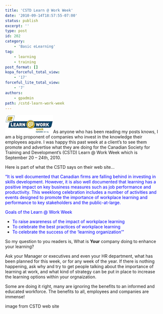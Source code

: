 ```yaml
---
title: 'CSTD Learn @ Work Week'
date: '2010-09-14T18:57:55-07:00'
status: publish
excerpt: ''
type: post
id: 202
category:
    - 'Basic eLearning'
tag:
    - learning
    - training
post_format: []
kopa_forceful_total_view:
    - '17'
forceful_lite_total_view:
    - '7'
authors:
    - gpadmin
path: /cstd-learn-work-week
---
```

[![](/content/uploads/2010/09/lww_logo_engclr_20101.jpg "lww_logo_engclr_2010")](/content/uploads/2010/09/lww_logo_engclr_20101.jpg)As anyone who has been reading my posts knows, I am a big proponent of companies who invest in the knowledge their employees aquire. I was happy this past week at a client’s to see them promote and advertise what they are doing for the Canadian Society for Training and Development’s (CSTD) Learn @ Work Week which is September 20 – 24th, 2010.

Here is part of what the CSTD says on their web site…

<span style="color: #0000ff;">“It is well documented that Canadian firms are falling behind in investing in skills development. However, it is also well documented that learning has a positive impact on key business measures such as job performance and productivity. This weeklong celebration includes a number of activities and events designed to promote the importance of workplace learning and performance to key stakeholders and the public-at-large.</span>

<span style="color: #0000ff;"> Goals of the Learn @ Work Week</span>

- <span style="color: #0000ff;">To raise awareness of the impact of workplace learning</span>
- <span style="color: #0000ff;">To celebrate the best practices of workplace learning</span>
- <span style="color: #0000ff;">To celebrate the success of the ‘learning organization’”</span>

So my question to you readers is, What is **Your** company doing to enhance your learning?

Ask your Manager or executives and even your HR department, what has been planned for this week, or for any week of the year. If there is nothing happening, ask why and try to get people talking about the importance of learning at work, and what kind of strategy can be put in place to increase the learning options within your orgnaization.

Some are doing it right, many are ignoring the benefits to an informed and educated workforce. The benefits to all, employees and companies are immense!

image from CSTD web site